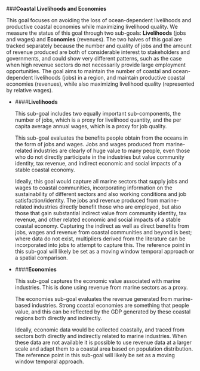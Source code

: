 ###**Coastal Livelihoods and Economies**

This goal focuses on avoiding the loss of ocean-dependent livelihoods and productive coastal economies while maximizing livelihood quality. We measure the status of this goal through two sub-goals: **Livelihoods** (jobs and wages) and **Economies** (revenues). The two halves of this goal are tracked separately because the number and quality of jobs and the amount of revenue produced are both of considerable interest to stakeholders and governments, and could show very different patterns, such as the case when high revenue sectors do not necessarily provide large employment opportunities. The goal aims to maintain the number of coastal and ocean-dependent livelihoods (jobs) in a region, and maintain productive coastal economies (revenues), while also maximizing livelihood quality (represented by relative wages).

  - ####**Livelihoods**

    This sub-goal includes two equally important sub-components, the number of jobs, which is a proxy for livelihood quantity, and the per capita average annual wages, which is a proxy for job quality.

    This sub-goal evaluates the benefits people obtain from the oceans in the form of jobs and wages. Jobs and wages produced from marine-related industries are clearly of huge value to many people, even those who do not directly participate in the industries but value community identity, tax revenue, and indirect economic and social impacts of a stable coastal economy.

    Ideally, this goal would capture all marine sectors that supply jobs and wages to coastal communities, incorporating information on the sustainability of different sectors and also working conditions and job satisfaction/identity. The jobs and revenue produced from marine-related industries directly benefit those who are employed, but also those that gain substantial indirect value from community identity, tax revenue, and other related economic and social impacts of a stable coastal economy. Capturing the indirect as well as direct benefits from jobs, wages and revenue from coastal communities and beyond is best; where data do not exist, multipliers derived from the literature can be incorporated into jobs to attempt to capture this. The reference point in this sub-goal will likely be set as a moving window temporal approach or a spatial comparison.

  - ####**Economies**

    This sub-goal captures the economic value associated with marine industries. This is done using revenue from marine sectors as a proxy.

    The economies sub-goal evaluates the revenue generated from marine-based industries. Strong coastal economies are something that people value, and this can be reflected by the GDP generated by these coastal regions both directly and indirectly.

    Ideally, economic data would be collected coastally, and traced from sectors both directly and indirectly related to marine industries. When these data are not available it is possible to use revenue data at a larger scale and adapt them to a coastal area based on population distribution. The reference point in this sub-goal will likely be set as a moving window temporal approach.

